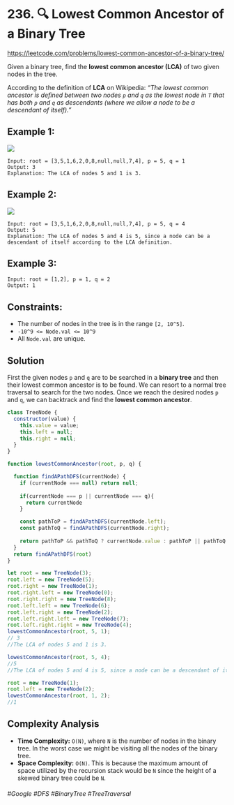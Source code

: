 # 236. 🔍 Lowest Common Ancestor of a Binary Tree
https://leetcode.com/problems/lowest-common-ancestor-of-a-binary-tree/

Given a binary tree, find the <b>lowest common ancestor (LCA)</b> of two given nodes in the tree.

According to the definition of <b>LCA</b> on Wikipedia: <i>“The lowest common ancestor is defined between two nodes `p` and `q` as the lowest node in `T` that has both `p` and `q` as descendants (where we allow a node to be a descendant of itself).”</i>

## Example 1:

![](https://assets.leetcode.com/uploads/2018/12/14/binarytree.png)
````
Input: root = [3,5,1,6,2,0,8,null,null,7,4], p = 5, q = 1
Output: 3
Explanation: The LCA of nodes 5 and 1 is 3.
````
## Example 2:
![](https://assets.leetcode.com/uploads/2018/12/14/binarytree.png)
````
Input: root = [3,5,1,6,2,0,8,null,null,7,4], p = 5, q = 4
Output: 5
Explanation: The LCA of nodes 5 and 4 is 5, since a node can be a descendant of itself according to the LCA definition.
````
## Example 3:
````
Input: root = [1,2], p = 1, q = 2
Output: 1
```` 

## Constraints:
- The number of nodes in the tree is in the range `[2, 10^5]`.
- `-10^9 <= Node.val <= 10^9`
- All `Node.val` are unique.

## Solution 
First the given nodes `p` and `q` are to be searched in a <b>binary tree</b> and then their lowest common ancestor is to be found. We can resort to a normal tree traversal to search for the two nodes. Once we reach the desired nodes `p` and `q`, we can backtrack and find the <b>lowest common ancestor</b>.
````js
class TreeNode {
  constructor(value) {
    this.value = value;
    this.left = null;
    this.right = null;
  }
}

function lowestCommonAncestor(root, p, q) {

  function findAPathDFS(currentNode) {
    if (currentNode === null) return null;
   
    if(currentNode === p || currentNode === q){ 
      return currentNode
    }

    const pathToP = findAPathDFS(currentNode.left);
    const pathToQ = findAPathDFS(currentNode.right);
 
    return pathToP && pathToQ ? currentNode.value : pathToP || pathToQ
  }
  return findAPathDFS(root)
}

let root = new TreeNode(3);
root.left = new TreeNode(5);
root.right = new TreeNode(1);
root.right.left = new TreeNode(0);
root.right.right = new TreeNode(8);
root.left.left = new TreeNode(6);
root.left.right = new TreeNode(2);
root.left.right.left = new TreeNode(7);
root.left.right.right = new TreeNode(4);
lowestCommonAncestor(root, 5, 1);
// 3
//The LCA of nodes 5 and 1 is 3.

lowestCommonAncestor(root, 5, 4);
//5
//The LCA of nodes 5 and 4 is 5, since a node can be a descendant of itself according to the LCA definition.

root = new TreeNode(1);
root.left = new TreeNode(2);
lowestCommonAncestor(root, 1, 2);
//1

````
## Complexity Analysis
- <b>Time Complexity:</b> `O(N)`, where `N` is the number of nodes in the binary tree. In the worst case we might be visiting all the nodes of the binary tree.
- <b>Space Complexity:</b> `O(N)`. This is because the maximum amount of space utilized by the recursion stack would be `N` since the height of a skewed binary tree could be `N`.
###### #Google #DFS #BinaryTree #TreeTraversal
